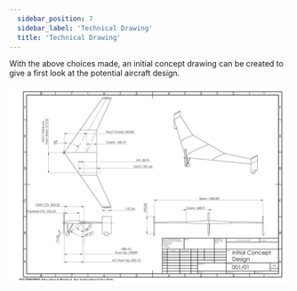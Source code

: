 ```yaml
---
  sidebar_position: 7
  sidebar_label: 'Technical Drawing'
  title: 'Technical Drawing'
---
```


With the above choices made, an initial concept drawing can be created to give a first look at the potential aircraft design.

![](/img/concept2/Sketch_Final.jpg)
